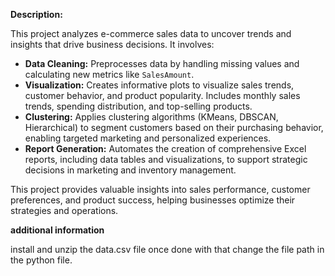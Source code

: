 **Description:** 

This project analyzes e-commerce sales data to uncover trends and insights that drive business decisions. It involves:

- **Data Cleaning:** Preprocesses data by handling missing values and calculating new metrics like `SalesAmount`.
- **Visualization:** Creates informative plots to visualize sales trends, customer behavior, and product popularity. Includes monthly sales trends, spending distribution, and top-selling products.
- **Clustering:** Applies clustering algorithms (KMeans, DBSCAN, Hierarchical) to segment customers based on their purchasing behavior, enabling targeted marketing and personalized experiences.
- **Report Generation:** Automates the creation of comprehensive Excel reports, including data tables and visualizations, to support strategic decisions in marketing and inventory management.

This project provides valuable insights into sales performance, customer preferences, and product success, helping businesses optimize their strategies and operations.

**additional information**

install and unzip the data.csv file once done with that change the file path in the python file.
